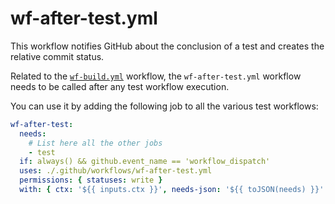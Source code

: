 # wf-after-test.yml

This workflow notifies GitHub about the conclusion of a test and creates the relative commit status.

Related to the [`wf-build.yml`](./wf-build.yml) workflow, the `wf-after-test.yml` workflow needs to be called after
any test workflow execution.

You can use it by adding the following job to all the various test workflows:

```yml
wf-after-test:
  needs:
    # List here all the other jobs
    - test
  if: always() && github.event_name == 'workflow_dispatch'
  uses: ./.github/workflows/wf-after-test.yml
  permissions: { statuses: write }
  with: { ctx: '${{ inputs.ctx }}', needs-json: '${{ toJSON(needs) }}' }
```
